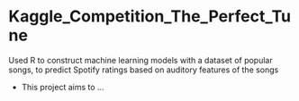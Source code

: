 # Kaggle_Competition_The_Perfect_Tune
Used R to construct machine learning models with a dataset of popular songs, to predict Spotify ratings based on auditory features of the songs


+ This project aims to ...
